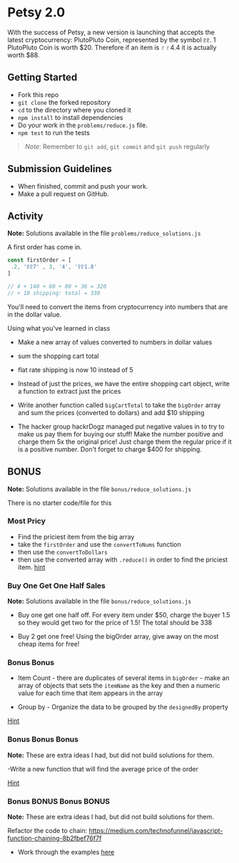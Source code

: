 # Petsy 2.0

With the success of Petsy, a new version is launching that accepts the latest cryptocurrency: PlutoPluto Coin, represented by the symbol `♇♇`. 1 PlutoPluto Coin is worth $20. Therefore if an item is ♇♇4.4 it is actually worth $88.



## Getting Started

* Fork this repo
* `git clone` the forked repository
* `cd` to the directory where you cloned it
* `npm install` to install dependencies
*  Do your work in the `problems/reduce.js` file.
* `npm test` to run the tests

> *Note*: Remember to `git add`, `git commit` and `git push` regularly

## Submission Guidelines
  * When finished, commit and push your work.
  * Make a pull request on GitHub.

## Activity

**Note:** Solutions available in the file `problems/reduce_solutions.js`

A first order has come in.
```js
const firstOrder = [
 .2, '♇♇7' , 3, '4', '♇♇1.8'
]

// 4 + 140 + 60 + 80 + 36 = 320
// + 10 shipping: total = 330
```


You'll need to convert the items from cryptocurrency into numbers that are in the dollar value.

Using what you've learned in class

- Make a new array of values converted to numbers in dollar values
- sum the shopping cart total
- flat rate shipping is now 10 instead of 5

- Instead of just the prices, we have the entire shopping cart object, write a function to extract just the prices

- Write another function called `bigCartTotal` to take the `bigOrder` array and sum the prices (converted to dollars) and add $10 shipping

- The hacker group hackrDogz managed put negative values in to try to make us pay them for buying our stuff! Make the number positive and charge them 5x the original price! Just charge them the regular price if it is a positive number. Don't forget to charge $400 for shipping.


## BONUS

**Note:** Solutions available in the file `bonus/reduce_solutions.js`

There is no starter code/file for this

### Most Pricy
- Find the priciest item from the big array
 - take the `firstOrder` and use the `convertToNums` function
 - then use the `convertToDollars`
 - then use the converted array with `.reduce()` in order to find the priciest item. [hint](https://thecodebarbarian.com/javascript-reduce-in-5-examples.html)

### Buy One Get One Half Sales

**Note:** Solutions available in the file `bonus/reduce_solutions.js`

- Buy one get one half off. For every item under $50, charge the buyer 1.5 so they would get two for the price of 1.5! The total should be 338

- Buy 2 get one free! Using the bigOrder array, give away on the most cheap items for free!

### Bonus Bonus

- Item Count - there are duplicates of several items in `bigOrder` - make an array of objects that sets the `itemName` as the key and then a numeric value for each time that item appears in the array

- Group by - Organize the data to be grouped by the `designedBy` property

[Hint](https://developer.mozilla.org/en-US/docs/Web/JavaScript/Reference/Global_Objects/Array/Reduce)

### Bonus Bonus Bonus

**Note:** These are extra ideas I had, but did not build solutions for them.

-Write a new function that will find the average price of the order

[Hint]( https://www.freecodecamp.org/news/reduce-f47a7da511a9/)

### Bonus BONUS Bonus BONUS

**Note:** These are extra ideas I had, but did not build solutions for them.

Refactor the code to chain:
https://medium.com/technofunnel/javascript-function-chaining-8b2fbef76f7f

- Work through the examples [here](https://medium.com/swlh/javascript-reduce-with-examples-570f1b51e854)
